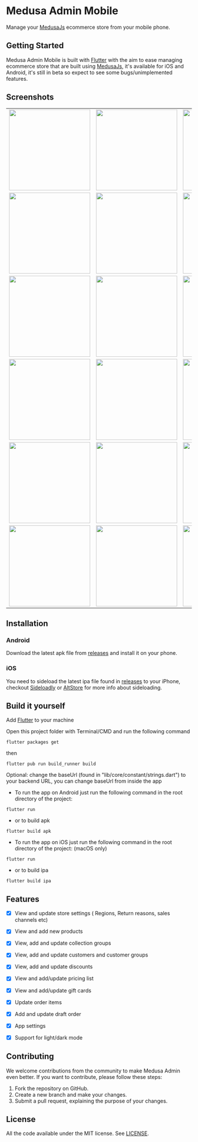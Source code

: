 # Medusa Admin Mobile
Manage your [MedusaJs](https://medusajs.com/) ecommerce store from your mobile phone.


## Getting Started
Medusa Admin Mobile is built with [Flutter](https://flutter.dev/) with the aim to ease managing ecommerce store that are built using [MedusaJs](https://medusajs.com/), it's available for iOS and Android, it's still in beta so expect to see some bugs/unimplemented features.

## Screenshots
<div style="text-align: center">
    <table>
        <tr>
            <td style="text-align: center">
                <img src="https://github.com/mllrr96/Medusa-Admin-Flutter/blob/main/screenshots/sign-in-1.png" width="220"/>
            </td>            
            <td style="text-align: center">
                <img src="https://github.com/mllrr96/Medusa-Admin-Flutter/blob/main/screenshots/sign-in-2.png" width="220"/>
            </td>
            <td style="text-align: center">
                <img src="https://github.com/mllrr96/Medusa-Admin-Flutter/blob/main/screenshots/sign-in-3.png" width="220"/>
            </td>
        </tr>
        <tr>
            <td style="text-align: center">
                <img src="https://github.com/mllrr96/Medusa-Admin-Flutter/blob/main/screenshots/order-1.png" width="220"/>
            </td>            
            <td style="text-align: center">
                <img src="https://github.com/mllrr96/Medusa-Admin-Flutter/blob/main/screenshots/order-2.png" width="220"/>
            </td>
            <td style="text-align: center">
                <img src="https://github.com/mllrr96/Medusa-Admin-Flutter/blob/main/screenshots/search-1.png" width="220"/>
            </td>
        </tr>
        <tr>
            <td style="text-align: center">
                <img src="https://github.com/mllrr96/Medusa-Admin-Flutter/blob/main/screenshots/product-1.png" width="220"/>
            </td>            
            <td style="text-align: center">
                <img src="https://github.com/mllrr96/Medusa-Admin-Flutter/blob/main/screenshots/product-2.png" width="220"/>
            </td>
            <td style="text-align: center">
                <img src="https://github.com/mllrr96/Medusa-Admin-Flutter/blob/main/screenshots/product-3.png" width="220"/>
            </td>
        </tr>
        <tr>
            <td style="text-align: center">
                <img src="https://github.com/mllrr96/Medusa-Admin-Flutter/blob/main/screenshots/region-1.png" width="220"/>
            </td>            
            <td style="text-align: center">
                <img src="https://github.com/mllrr96/Medusa-Admin-Flutter/blob/main/screenshots/region-2.png" width="220"/>
            </td>
            <td style="text-align: center">
                <img src="https://github.com/mllrr96/Medusa-Admin-Flutter/blob/main/screenshots/region-3.png" width="220"/>
            </td>
        </tr>
        <tr>
            <td style="text-align: center">
                <img src="https://github.com/mllrr96/Medusa-Admin-Flutter/blob/main/screenshots/discount-1.png" width="220"/>
            </td>            
            <td style="text-align: center">
                <img src="https://github.com/mllrr96/Medusa-Admin-Flutter/blob/main/screenshots/discount-2.png" width="220"/>
            </td>
            <td style="text-align: center">
                <img src="https://github.com/mllrr96/Medusa-Admin-Flutter/blob/main/screenshots/discount-3.png" width="220"/>
            </td>
        </tr>
        <tr>
            <td style="text-align: center">
                <img src="https://github.com/mllrr96/Medusa-Admin-Flutter/blob/main/screenshots/search-2.png" width="220"/>
            </td>            
            <td style="text-align: center">
                <img src="https://github.com/mllrr96/Medusa-Admin-Flutter/blob/main/screenshots/search-3.png" width="220"/>
            </td>
            <td style="text-align: center">
                <img src="https://github.com/mllrr96/Medusa-Admin-Flutter/blob/main/screenshots/draft-order-2.png" width="220"/>
            </td>
        </tr>
    </table>
</div>

## Installation

### Android
Download the latest apk file from [releases](https://github.com/mllrr96/Medusa-Admin-Flutter/releases) and install it on your phone.

### iOS
You need to sideload the latest ipa file found in [releases](https://github.com/mllrr96/Medusa-Admin-Flutter/releases) to your iPhone, checkout [Sideloadly](https://sideloadly.io/) or [AltStore](https://altstore.io/) for more info about sideloading.

##  Build it yourself
Add [Flutter](https://docs.flutter.dev/get-started/install) to your machine

Open this project folder with Terminal/CMD and run the following command
```
flutter packages get
```
then 
```
flutter pub run build_runner build
```
Optional: change the baseUrl (found in "lib/core/constant/strings.dart") to your backend URL, you can change baseUrl from inside the app

- To run the app on Android just run the following command in the root directory of the project:
```
flutter run
```
- or to build apk 
```
flutter build apk
```

- To run the app on iOS just run the following command in the root directory of the project: (macOS only)
```
flutter run
```
- or to build ipa
```
flutter build ipa
```

## Features
- [x] View and update store settings ( Regions, Return reasons, sales channels etc)
- [x] View and add new products
- [x] View, add and update collection groups
- [x] View, add and update customers and customer groups
- [x] View, add and update discounts
- [x] View and add/update pricing list
- [x] View and add/update gift cards
- [x] Update order items
- [x] Add and update draft order
- [x] App settings
- [x] Support for light/dark mode
      

## Contributing
We welcome contributions from the community to make Medusa Admin even better. If you want to contribute, please follow these steps:

1. Fork the repository on GitHub.
2. Create a new branch and make your changes.
3. Submit a pull request, explaining the purpose of your changes.


## License

All the code available under the MIT license. See [LICENSE](LICENSE).




    
